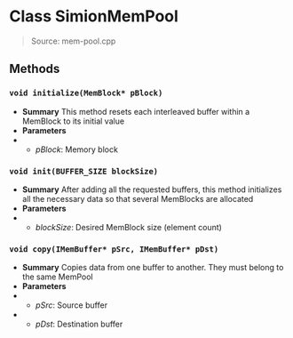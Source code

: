 # Class SimionMemPool
> Source: mem-pool.cpp
## Methods
### ``void initialize(MemBlock* pBlock)``
* **Summary**
  This method resets each interleaved buffer within a MemBlock to its initial value
* **Parameters**
* * _pBlock_: Memory block
### ``void init(BUFFER_SIZE blockSize)``
* **Summary**
  After adding all the requested buffers, this method initializes all the necessary data so that several MemBlocks are allocated
* **Parameters**
* * _blockSize_: Desired MemBlock size (element count)
### ``void copy(IMemBuffer* pSrc, IMemBuffer* pDst)``
* **Summary**
  Copies data from one buffer to another. They must belong to the same MemPool
* **Parameters**
* * _pSrc_: Source buffer
* * _pDst_: Destination buffer
